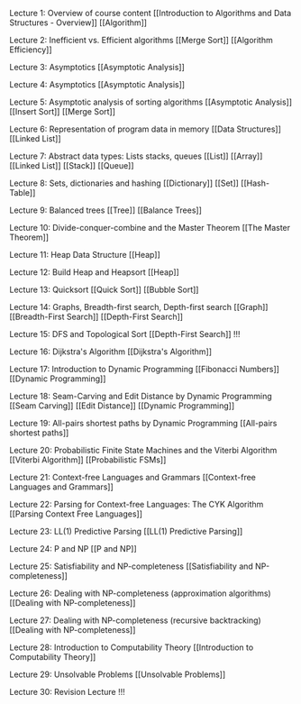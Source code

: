 Lecture 1: Overview of course content
[[Introduction to Algorithms and Data Structures - Overview]]
[[Algorithm]]

Lecture 2: Inefficient vs. Efficient algorithms
[[Merge Sort]]
[[Algorithm Efficiency]]

Lecture 3: Asymptotics
[[Asymptotic Analysis]]

Lecture 4: Asymptotics
[[Asymptotic Analysis]]

Lecture 5: Asymptotic analysis of sorting algorithms
[[Asymptotic Analysis]]
[[Insert Sort]]
[[Merge Sort]]

Lecture 6: Representation of program data in memory
[[Data Structures]]
[[Linked List]]

Lecture 7: Abstract data types: Lists stacks, queues
[[List]]
[[Array]]
[[Linked List]]
[[Stack]]
[[Queue]]

Lecture 8: Sets, dictionaries and hashing
[[Dictionary]]
[[Set]]
[[Hash-Table]]

Lecture 9: Balanced trees
[[Tree]]
[[Balance Trees]]

Lecture 10: Divide-conquer-combine and the Master Theorem
[[The Master Theorem]]

Lecture 11: Heap Data Structure
[[Heap]]

Lecture 12: Build Heap and Heapsort
[[Heap]]

Lecture 13: Quicksort
[[Quick Sort]]
[[Bubble Sort]]

Lecture 14: Graphs, Breadth-first search, Depth-first search
[[Graph]]
[[Breadth-First Search]]
[[Depth-First Search]]

Lecture 15: DFS and Topological Sort
[[Depth-First Search]]
!!!

Lecture 16: Dijkstra's Algorithm
[[Dijkstra's Algorithm]]

Lecture 17: Introduction to Dynamic Programming
[[Fibonacci Numbers]]
[[Dynamic Programming]]

Lecture 18: Seam-Carving and Edit Distance by Dynamic Programming
[[Seam Carving]]
[[Edit Distance]]
[[Dynamic Programming]]

Lecture 19: All-pairs shortest paths by Dynamic Programming
[[All-pairs shortest paths]]

Lecture 20: Probabilistic Finite State Machines and the Viterbi Algorithm
[[Viterbi Algorithm]]
[[Probabilistic FSMs]]

Lecture 21: Context-free Languages and Grammars
[[Context-free Languages and Grammars]]

Lecture 22: Parsing for Context-free Languages: The CYK Algorithm
[[Parsing Context Free Languages]]

Lecture 23: LL(1) Predictive Parsing
[[LL(1) Predictive Parsing]]

Lecture 24: P and NP
[[P and NP]]

Lecture 25: Satisfiability and NP-completeness
[[Satisfiability and NP-completeness]]

Lecture 26: Dealing with NP-completeness (approximation algorithms)
[[Dealing with NP-completeness]]

Lecture 27: Dealing with NP-completeness (recursive backtracking)
[[Dealing with NP-completeness]]

Lecture 28: Introduction to Computability Theory
[[Introduction to Computability Theory]]

Lecture 29: Unsolvable Problems
[[Unsolvable Problems]]

Lecture 30: Revision Lecture
!!!